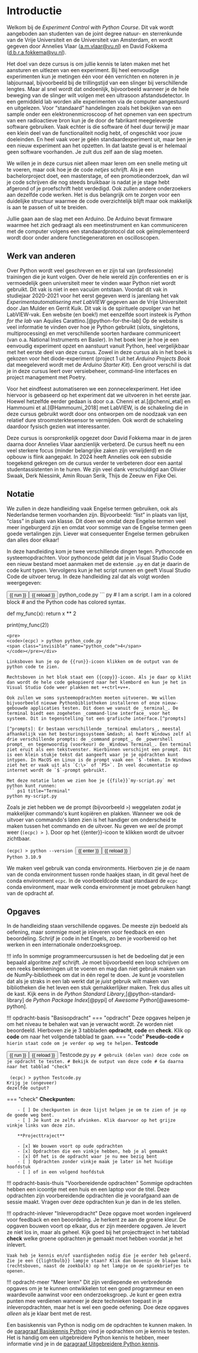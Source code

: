 # Introductie

Welkom bij de _Experiment Control with Python Course_. Dit vak wordt aangeboden aan studenten van de joint degree natuur- en sterrenkunde van de Vrije Universiteit en de Universiteit van Amsterdam, en wordt gegeven door Annelies Vlaar ([a.m.vlaar@vu.nl](mailto:a.m.vlaar@vu.nl)) en David Fokkema ([d.b.r.a.fokkema@vu.nl](mailto:d.b.r.a.fokkema@vu.nl)).

Het doel van deze cursus is om jullie kennis te laten maken met het aansturen en uitlezen van een experiment. Bij heel eenvoudige experimenten kun je metingen één voor één verrichten en noteren in je labjournaal, bijvoorbeeld bij de trillingstijd van een slinger bij verschillende lengtes. Maar al snel wordt dat ondoenlijk, bijvoorbeeld wanneer je de hele beweging van de slinger wilt volgen met een ultrasoon afstandsdetector. In een gemiddeld lab worden alle experimenten via de computer aangestuurd en uitgelezen. Voor <q>standaard</q> handelingen zoals het bekijken van een sample onder een elektronenmicroscoop of het opnemen van een spectrum van een radioactieve bron kun je de door de fabrikant meegeleverde software gebruiken. Vaak echter is die software óf heel duur terwijl je maar een klein deel van de functionaliteit nodig hebt, of ongeschikt voor jouw doeleinden. En heel vaak voer je géén standaardexperiment uit, maar ben je een nieuw experiment aan het opzetten. In dat laatste geval is er helemaal geen software voorhanden. Je zult dus zelf aan de slag moeten.

We willen je in deze cursus niet alleen maar leren om een snelle meting uit te voeren, maar ook hoe je de code _netjes_ schrijft. Als je een bachelorproject doet, een masterstage, of een promotieonderzoek, dan wil je code schrijven die nog steeds bruikbaar is nadat je je stage hebt afgerond of je proefschrift hebt verdedigd. Ook zullen andere onderzoekers aan dezelfde code werken. Het is dus belangrijk om te zorgen voor een duidelijke structuur waarmee de code overzichtelijk blijft maar ook makkelijk is aan te passen of uit te breiden.

Jullie gaan aan de slag met een Arduino. De Arduino bevat firmware waarmee het zich gedraagt als een meetinstrument en kan communiceren met de computer volgens een standaardprotocol dat ook geïmplementeerd wordt door onder andere functiegeneratoren en oscilloscopen.


## Werk van anderen

Over Python wordt veel geschreven en er zijn tal van (professionele) trainingen die je kunt volgen. Over de hele wereld zijn conferenties en er is vermoedelijk geen universiteit meer te vinden waar Python niet wordt gebruikt. Dit vak is niet in een vacuüm ontstaan. Voordat dit vak in studiejaar 2020-2021 voor het eerst gegeven werd is jarenlang het vak _Experimentautomatisering met LabVIEW_ gegeven aan de Vrije Universiteit door Jan Mulder en Gerrit Kuik. Dit vak is de spirituele opvolger van het LabVIEW-vak. Een website (en boek!) met eenzelfde soort insteek is _Python for the lab_ van Aquiles Carattino.[@python-for-the-lab] Op de website is veel informatie te vinden over hoe je Python gebruikt (slots, singletons, multiprocessing) en met verschillende soorten hardware communiceert (van o.a. National Instruments en Basler). In het boek leer je hoe je een eenvoudig experiment opzet en aanstuurt vanuit Python, heel vergelijkbaar met het eerste deel van deze cursus. Zowel in deze cursus als in het boek is gekozen voor het diode-experiment (project 1 uit het _Arduino Projects Book_ dat meegeleverd wordt met de _Arduino Starter Kit_). Een groot verschil is dat je in deze cursus leert over versiebeheer, command-line interfaces en project management met Poetry.

Voor het eindfeest automatiseren we een zonnecelexperiment. Het idee hiervoor is gebaseerd op het experiment dat we uitvoeren in het eerste jaar. Hoewel hetzelfde eerder gedaan is door o.a. Chenni et al.[@chenni_etal] en Hammoumi et al.[@Hammoumi_2018] met LabVIEW, is de schakeling die in deze cursus gebruikt wordt door ons ontworpen om de noodzaak van een relatief dure stroomsterktesensor te vermijden. Ook wordt de schakeling daardoor fysisch gezien wat interessanter.

Deze cursus is oorspronkelijk opgezet door David Fokkema maar in de jaren daarna door Annelies Vlaar aanzienlijk verbeterd. De cursus heeft nu een veel sterkere focus (minder belangrijke zaken zijn verwijderd) en de opbouw is flink aangepakt. In 2024 heeft Annelies ook een subsidie toegekend gekregen om de cursus verder te verbeteren door een aantal studentassistenten in te huren. We zijn veel dank verschuldigd aan Olivier Swaak, Derk Niessink, Amin Rouan Serik, Thijs de Zeeuw en Fijke Oei.


## Notatie

We zullen in deze handleiding vaak Engelse termen gebruiken, ook als Nederlandse termen voorhanden zijn. Bijvoorbeeld: <q>list</q> in plaats van lijst, <q>class</q> in plaats van klasse. Dit doen we omdat deze Engelse termen veel meer ingeburgerd zijn en omdat voor sommige van de Engelse termen geen goede vertalingen zijn. Liever wat consequenter Engelse termen gebruiken dan alles door elkaar!

In deze handleiding kom je twee verschillende dingen tegen. Pythoncode en systeemopdrachten. Voor pythoncode geldt dat je in Visual Studio Code een nieuw bestand moet aanmaken met de extensie `.py` en dat je daarin de code kunt typen. Vervolgens kun je het script runnen en geeft Visual Studio Code de uitvoer terug. In deze handleiding zal dat als volgt worden weergegeven:

<div class="code-box"><button type="button" name="python_code" onclick="runScript('python_code')" class="run">{{ run }}</button><button type="button" name="python_code" onclick="runScript('python_code')" class="reload invisible">{{ reload }}</button> python_code.py
``` py
# I am a script. I am in a colored block
# and the Python code has colored syntax.

def my_func(x):
    return x ** 2

print(my_func(2))
```
<pre>
<code>(ecpc) > python python_code.py
<span class="invisible" name="python_code">4</span>
</code></pre></div>

Linksboven kun je op de {{run}}-icoon klikken om de output van de python code te zien.

Rechtsboven in het blok staat een {{copy}}-icoon. Als je daar op klikt dan wordt de hele code gekopieerd naar het klembord en kun je het in Visual Studio Code weer plakken met ++ctrl+v++.

Ook zullen we soms systeemopdrachten moeten uitvoeren. We willen bijvoorbeeld nieuwe Pythonbibliotheken installeren of onze nieuw-gebouwde applicaties testen. Dit doen we vanuit de _terminal_. De terminal biedt een zogeheten _command-line interface_ voor het systeem. Dit in tegenstelling tot een grafische interface.[^prompts]

[^prompts]: Er bestaan verschillende _terminal emulators_, meestal afhankelijk van het besturingssysteem &mdash; al heeft Windows zelf al drie verschillende prompts: de _command prompt_, de _powershell prompt_ en tegenwoordig (voorkeur) de _Windows Terminal_. Een terminal ziet eruit als een tekstvenster. Hierbinnen verschijnt een prompt. Dit is een klein stukje tekst dat aangeeft waar je je opdrachten kunt intypen. In MacOS en Linux is de prompt vaak een `$`-teken. In Windows ziet het er vaak uit als `C:\>` of `PS>`. In veel documentatie op internet wordt de `$`-prompt gebruikt.

Met deze notatie laten we zien hoe je {{file}}`my-script.py` met python kunt runnen:
``` ps1 title="Terminal"
python my-script.py
```
Zoals je ziet hebben we de prompt (bijvoorbeeld `>`) weggelaten zodat je makkelijker commando's kunt kopiëren en plakken. Wanneer we ook de uitvoer van commando's laten zien is het handiger om onderscheid te maken tussen het commando en de uitvoer. Nu geven we _wel_ de prompt weer (`(ecpc) > `). Door op het {{enter}}-icoon te klikken wordt de uitvoer zichtbaar.
<pre><code>(ecpc) > python --version <button type="button" name="--version_index" onclick="runScript('--version_index')">{{ enter }}</button><button type="button" name="--version_index" onclick="runScript('--version_index')" class="invisible">{{ reload }}</button>
<span class="invisible" name="--version_index">Python 3.10.9</span>
</code></pre>

We maken veel gebruik van conda environments. Hierboven zie je de naam van de conda environment tussen ronde haakjes staan, in dit geval heet de conda environment `ecpc`. In de voorbeeldcode staat standaard de `ecpc` conda environment, maar welk conda environment je moet gebruiken hangt van de opdracht af.


## Opgaves

In de handleiding staan verschillende opgaves. De meeste zijn bedoeld als oefening, maar sommige moet je inleveren voor feedback en een beoordeling. Schrijf je code in het Engels, zo ben je voorbereid op het werken in een internationale onderzoeksgroep.

!!! info
    In sommige programmeercursussen is het de bedoeling dat je een bepaald algoritme _zelf_ schrijft. Je moet bijvoorbeeld een loop schrijven om een reeks berekeningen uit te voeren en mag dan niet gebruik maken van de NumPy-bibliotheek om dat in één regel te doen. Je kunt je voorstellen dat als je straks in een lab werkt dat je _juist_ gebruik wilt maken van bibliotheken die het leven een stuk gemakkerlijker maken. Trek dus alles uit de kast. Kijk eens in de _Python Standard Library_,[@python-standard-library] de _Python Package Index_[@pypi] of _Awesome Python_[@awesome-python].

!!! opdracht-basis "Basisopdracht"
    === "opdracht"
        Deze opgaves helpen je om het niveau te behalen wat van je verwacht wordt. Ze worden niet beoordeeld.
        Hierboven zie je 3 tabbladen **opdracht**, **code** en **check**. Klik op **code** om naar het volgende tabblad te gaan.
    === "code"
        **Pseudo-code**
        ```
        # hierin staat code om je verder op weg te helpen.
        ```
        **Testcode**
        <div class="code-box"><button type="button" name="Testcode_uitleg" onclick="runScript('Testcode_uitleg')" class="run">{{ run }}</button><button type="button" name="Testcode_uitleg" onclick="runScript('Testcode_uitleg')" class="reload invisible">{{ reload }}</button> Testcode.py
        ``` py
        # gebruik (delen van) deze code om je opdracht te testen.
        # Bekijk de output van deze code
        # Ga daarna naar het tabblad "check"
        ```
        <pre>
        <code>(ecpc) > python Testcode.py
        <span class="invisible" name="Testcode_uitleg">Krijg je (ongeveer) dezelfde output?</span>
        </code></pre></div>
    === "check"
        **Checkpunten:**
    
        - [ ] De checkpunten in deze lijst helpen je om te zien of je op de goede weg bent. 
        - [ ] Je kunt ze zelfs afvinken. Klik daarvoor op het grijze vinkje links van deze zin.

        **Projecttraject**
    
        - [x] We bouwen voort op oude opdrachten
        - [x] Opdrachten die een vinkje hebben, heb je al gemaakt
        - [x] Of het is de opdracht waar je nu mee bezig bent
        - [ ] Opdrachten zonder vinkje maak je later in het huidige hoofdstuk
        - [ ] of in een volgend hoofdstuk

!!! opdracht-basis-thuis "Voorbereidende opdrachten"
    Sommige opdrachten hebben een icoontje met een huis en een laptop voor de titel. Deze opdrachten zijn voorbereidende opdrachten die je voorafgaand aan de sessie maakt. Vragen over deze opdrachten kun je dan in de les stellen. 

!!! opdracht-inlever "Inleveropdracht"
    Deze opgave moet worden ingeleverd voor feedback en een beoordeling. Je herkent ze aan de groene kleur. De opgaven bouwen voort op elkaar, dus er zijn meerdere opgaven. Je levert ze niet los in, maar als geheel. Kijk goed bij het projecttraject in het tabblad **check** welke groene opdrachten je gemaakt moet hebben voordat je het inlevert. 

    Vaak heb je kennis en/of vaardigheden nodig die je eerder heb geleerd. Zie je een {{lightbulb}} lampje staan? Klik dan bovenin de blauwe balk (rechtsboven, naast de zoekbalk) op het lampje om de spiekbriefjes te openen.


!!! opdracht-meer "Meer leren"
    Dit zijn verdiepende en verbredende opgaves om je te kunnen ontwikkelen tot een goed programmeur en een waardevolle aanwinst voor een onderzoeksgroep. Je kunt er geen extra punten mee verdienen wanneer je deze technieken toepast in je inleveropdrachten, maar het is wel een goede oefening. Doe deze opgaves _alleen_ als je klaar bent met de rest.


Een basiskennis van Python is nodig om de opdrachten te kunnen maken. In de [paragraaf Basiskennis Python](basis-python.md#basiskennis-python) vind je opdrachten om je kennis te testen. Het is handig om een uitgebreidere Python kennis te hebben, meer informatie vind je in de [paragraaf Uitgebreidere Python kennis](vervolg-python.md#uitgebreidere-python-kennis).
